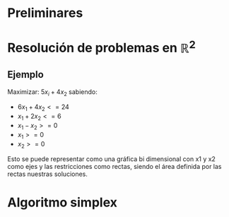 # Preliminares

# Resolución de problemas en $\mathbb{R}^2$
## Ejemplo
Maximizar: $5x_i+4x_2$
sabiendo:
- $6x_1+4x_2<=24$
- $x_1+2x_{2}<=6$
- $x_{1}-x_{2}>=0$
- $x_{1}>=0$
- $x_{2}>=0$

Esto se puede representar como una gráfica bi dimensional con x1 y x2 como ejes y las restricciones como rectas, siendo el área definida por las rectas nuestras soluciones.

# Algoritmo simplex